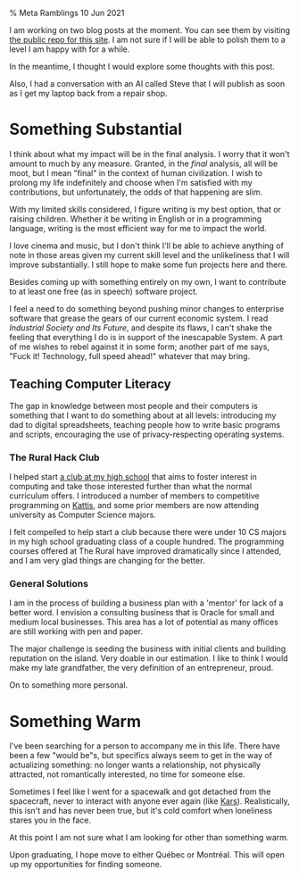% Meta Ramblings
10 Jun 2021

I am working on two blog posts at the moment. You can see them by visiting [the public repo for this site](https://github.com/benbdevd/panblog/pulls). I am not sure if I will be able to polish them to a level I am happy with for a while.

In the meantime, I thought I would explore some thoughts with this post.

Also, I had a conversation with an AI called Steve that I will publish as soon as I get my laptop back from a repair shop.

# Something Substantial

I think about what my impact will be in the final analysis. I worry that it won't amount to much by any measure. Granted, in the *final* analysis, all will be moot, but I mean "final" in the context of human civilization. I wish to prolong my life indefinitely and choose when I'm satisfied with my contributions, but unfortunately, the odds of that happening are slim.

With my limited skills considered, I figure writing is my best option, that or raising children. Whether it be writing in English or in a programming language, writing is the most efficient way for me to impact the world.

I love cinema and music, but I don't think I'll be able to achieve anything of note in those areas given my current skill level and the unlikeliness that I will improve substantially. I still hope to make some fun projects here and there.

Besides coming up with something entirely on my own, I want to contribute to at least one free (as in speech) software project.

I feel a need to do something beyond pushing minor changes to enterprise software that grease the gears of our current economic system. I read *Industrial Society and Its Future*, and despite its flaws, I can't shake the feeling that everything I do is in support of the inescapable System. A part of me wishes to rebel against it in some form; another part of me says, "Fuck it! Technology, full speed ahead!" whatever that may bring.

## Teaching Computer Literacy

The gap in knowledge between most people and their computers is something that I want to do something about at all levels: introducing my dad to digital spreadsheets, teaching people how to write basic programs and scripts, encouraging the use of privacy-respecting operating systems.

### The Rural Hack Club

I helped start [a club at my high school](https://ruralhack.club) that aims to foster interest in computing and take those interested further than what the normal curriculum offers. I introduced a number of members to competitive programming on [Kattis](https://open.kattis.com/), and some prior members are now attending university as Computer Science majors.

I felt compelled to help start a club because there were under 10 CS majors in my high school graduating class of a couple hundred. The programming courses offered at The Rural have improved dramatically since I attended, and I am very glad things are changing for the better.

### General Solutions

I am in the process of building a business plan with a 'mentor' for lack of a better word. I envision a consulting business that is Oracle for small and medium local businesses. This area has a lot of potential as many offices are still working with pen and paper.

The major challenge is seeding the business with initial clients and building reputation on the island. Very doable in our estimation. I like to think I would make my late grandfather, the very definition of an entrepreneur, proud.

On to something more personal.

# Something Warm

I've been searching for a person to accompany me in this life. There have been a few "would be"s, but specifics always seem to get in the way of actualizing something: no longer wants a relationship, not physically attracted, not romantically interested, no time for someone else.

Sometimes I feel like I went for a spacewalk and got detached from the spacecraft, never to interact with anyone ever again (like [Kars](https://jojo.fandom.com/wiki/Kars)). Realistically, this isn't and has never been true, but it's cold comfort when loneliness stares you in the face.

At this point I am not sure what I am looking for other than something warm.

Upon graduating, I hope move to either Québec or Montréal. This will open up my opportunities for finding someone.
